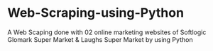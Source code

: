 # Web-Scraping-using-Python
A Web Scaping done with 02 online marketing websites of Softlogic Glomark Super Market &amp; Laughs Super Market by using Python

